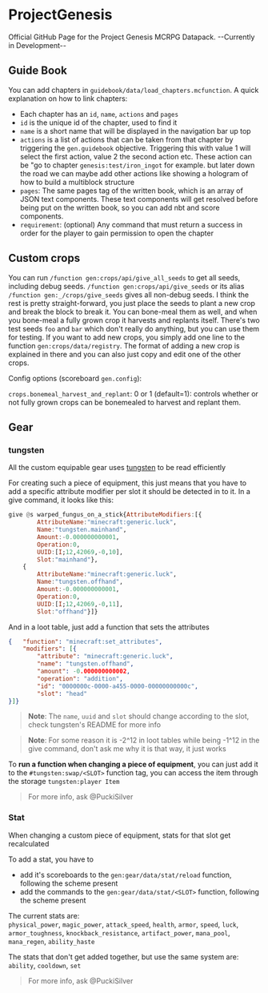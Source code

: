 # ProjectGenesis
 
 Official GitHub Page for the Project Genesis MCRPG Datapack.
 --Currently in Development--


## Guide Book

You can add chapters in `guidebook/data/load_chapters.mcfunction`. A quick explanation on how to link chapters:
- Each chapter has an `id`, `name`, `actions` and `pages`
- `id` is the unique id of the chapter, used to find it
- `name` is a short name that will be displayed in the navigation bar up top
- `actions` is a list of actions that can be taken from that chapter by triggering the `gen.guidebook` objective. Triggering this with value 1 will select the first action, value 2 the second action etc. These action can be "go to chapter `genesis:test/iron_ingot` for example. but later down the road we can maybe add other actions like showing a hologram of how to build a multiblock structure
- `pages`: The same pages tag of the written book, which is an array of JSON text components. These text components will get resolved before being put on the written book, so you can add nbt and score components.
- `requirement`: (optional) Any command that must return a success in order for the player to gain permission to open the chapter
 
## Custom crops

You can run `/function gen:crops/api/give_all_seeds` to get all seeds, including debug seeds. `/function gen:crops/api/give_seeds` or its alias `/function gen:_/crops/give_seeds` gives all non-debug seeds. I think the rest is pretty straight-forward, you just place the seeds to plant a new crop and break the block to break it. You can bone-meal them as well, and when you bone-meal a fully grown crop it harvests and replants itself. There's two test seeds `foo` and `bar` which don't really do anything, but you can use them for testing.
If you want to add new crops, you simply add one line to the function `gen:crops/data/registry`. The format of adding a new crop is explained in there and you can also just copy and edit one of the other crops.

Config options (scoreboard `gen.config`):

`crops.bonemeal_harvest_and_replant`: 0 or 1 (default=1): controls whether or not fully grown crops can be bonemealed to harvest and replant them.

## Gear

### tungsten
All the custom equipable gear uses [tungsten](https://github.com/PuckiSilver/mc-tungsten) to be read efficiently

For creating such a piece of equipment, this just means that you have to add a specific attribute modifier per slot it should be detected in to it.
In a give command, it looks like this:
```hs
give @s warped_fungus_on_a_stick{AttributeModifiers:[{
        AttributeName:"minecraft:generic.luck",
        Name:"tungsten.mainhand",
        Amount:-0.000000000001,
        Operation:0,
        UUID:[I;12,42069,-0,10],
        Slot:"mainhand"},
    {
        AttributeName:"minecraft:generic.luck",
        Name:"tungsten.offhand",
        Amount:-0.000000000001,
        Operation:0,
        UUID:[I;12,42069,-0,11],
        Slot:"offhand"}]}
```
And in a loot table, just add a function that sets the attributes
```json
{   "function": "minecraft:set_attributes",
    "modifiers": [{
        "attribute": "minecraft:generic.luck",
        "name": "tungsten.offhand",
        "amount": -0.000000000002,
        "operation": "addition",
        "id": "0000000c-0000-a455-0000-00000000000c",
        "slot": "head"
}]}
```
> **Note**: The `name`, `uuid` and `slot` should change according to the slot, check tungsten's README for more info

> **Note**: For some reason it is -2^12 in loot tables while being -1^12 in the give command, don't ask me why it is that way, it just works

To **run a function when changing a piece of equipment**, you can just add it to the `#tungsten:swap/<SLOT>` function tag, you can access the item through the storage `tungsten:player Item`

> For more info, ask @PuckiSilver

### Stat
When changing a custom piece of equipment, stats for that slot get recalculated

To add a stat, you have to
- add it's scoreboards to the `gen:gear/data/stat/reload` function, following the scheme present
- add the commands to the `gen:gear/data/stat/<SLOT>` function, following the scheme present

The current stats are:<br>
`physical_power`, `magic_power`, `attack_speed`, `health`, `armor`, `speed`, `luck`, `armor_toughness`, `knockback_resistance`, `artifact_power`, `mana_pool`, `mana_regen`, `ability_haste`

The stats that don't get added together, but use the same system are:<br>
`ability`, `cooldown`, `set`

> For more info, ask @PuckiSilver

